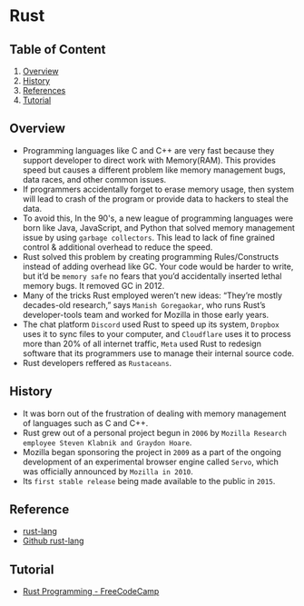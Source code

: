# Rust

## Table of Content
1. [Overview](#overview)
2. [History](#history)
3. [References](#references)
4. [Tutorial](#tutorial)

## Overview
- Programming languages like C and C++ are very fast because they support developer to direct work with Memory(RAM). This provides speed but causes a different problem like memory management bugs, data races, and other common issues. 
- If programmers accidentally forget to erase memory usage, then system will lead to crash of the program or provide data to hackers to steal the data.
- To avoid this, In the 90's, a new league of programming languages were born like Java, JavaScript, and Python that solved memory management issue by using `garbage collectors`. This lead to lack of fine grained control & additional overhead to reduce the speed.
- Rust solved this problem by creating programming Rules/Constructs instead of adding overhead like GC. Your code would be harder to write, but it’d be `memory safe` no fears that you’d accidentally inserted lethal memory bugs. It removed GC in 2012. 
- Many of the tricks Rust employed weren’t new ideas: “They’re mostly decades-old research,” says `Manish Goregaokar`, who runs Rust’s developer-­tools team and worked for Mozilla in those early years. 
- The chat platform `Discord` used Rust to speed up its system, `Dropbox` uses it to sync files to your computer, and `Cloudflare` uses it to process more than 20% of all internet traffic, `Meta` used Rust to redesign software that its programmers use to manage their internal source code.
- Rust developers reffered as `Rustaceans`.

## History
- It was born out of the frustration of dealing with memory management of languages such as C and C++.
- Rust grew out of a personal project begun in `2006` by `Mozilla Research employee Steven Klabnik and Graydon Hoare`.
- Mozilla began sponsoring the project in `2009` as a part of the ongoing development of an experimental browser engine called `Servo`, which was officially announced by `Mozilla in 2010`.
- Its `first stable release` being made available to the public in `2015`.

## Reference
- [rust-lang](https://www.rust-lang.org/)
- [Github rust-lang](https://github.com/rust-lang)

## Tutorial
- [Rust Programming - FreeCodeCamp](https://www.youtube.com/watch?v=BpPEoZW5IiY)
